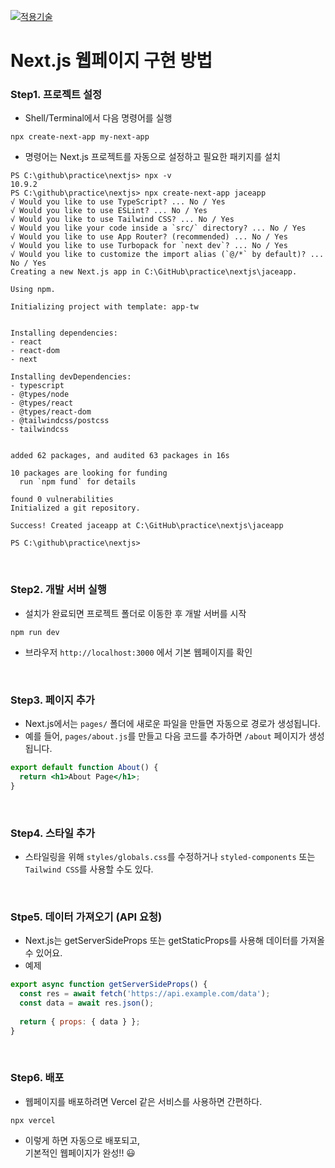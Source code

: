 [main]: https://github.com/JaceKim-TheAL/D2505_Nextjs
[![적용기술](https://skillicons.dev/icons?i=nextjs,ts,react,vercel)][main]

# Next.js 웹페이지 구현 방법

### Step1. 프로젝트 설정
- Shell/Terminal에서 다음 명령어를 실행

```shell
npx create-next-app my-next-app
```

- 명령어는 Next.js 프로젝트를 자동으로 설정하고 필요한 패키지를 설치

```shell
PS C:\github\practice\nextjs> npx -v
10.9.2
PS C:\github\practice\nextjs> npx create-next-app jaceapp
√ Would you like to use TypeScript? ... No / Yes
√ Would you like to use ESLint? ... No / Yes
√ Would you like to use Tailwind CSS? ... No / Yes
√ Would you like your code inside a `src/` directory? ... No / Yes
√ Would you like to use App Router? (recommended) ... No / Yes
√ Would you like to use Turbopack for `next dev`? ... No / Yes
√ Would you like to customize the import alias (`@/*` by default)? ... No / Yes
Creating a new Next.js app in C:\GitHub\practice\nextjs\jaceapp.

Using npm.

Initializing project with template: app-tw


Installing dependencies:
- react
- react-dom
- next

Installing devDependencies:
- typescript
- @types/node
- @types/react
- @types/react-dom
- @tailwindcss/postcss
- tailwindcss


added 62 packages, and audited 63 packages in 16s

10 packages are looking for funding
  run `npm fund` for details

found 0 vulnerabilities
Initialized a git repository.

Success! Created jaceapp at C:\GitHub\practice\nextjs\jaceapp

PS C:\github\practice\nextjs>
```
<br/>

### Step2. 개발 서버 실행
- 설치가 완료되면 프로젝트 폴더로 이동한 후 개발 서버를 시작

```shell
npm run dev
```

- 브라우저 `http://localhost:3000` 에서 기본 웹페이지를 확인
<br/>

### Step3. 페이지 추가
- Next.js에서는 `pages/` 폴더에 새로운 파일을 만들면 자동으로 경로가 생성됩니다. 
- 예를 들어, `pages/about.js`를 만들고 다음 코드를 추가하면 `/about` 페이지가 생성됩니다.

```jsx
export default function About() {
  return <h1>About Page</h1>;
}
```
<br/>

### Step4. 스타일 추가
- 스타일링을 위해 `styles/globals.css`를 수정하거나 `styled-components` 또는 `Tailwind CSS`를 사용할 수도 있다.
<br/>

### Stpe5. 데이터 가져오기 (API 요청)
- Next.js는 getServerSideProps 또는 getStaticProps를 사용해 데이터를 가져올 수 있어요.
- 예제

```jsx
export async function getServerSideProps() {
  const res = await fetch('https://api.example.com/data');
  const data = await res.json();
  
  return { props: { data } };
}
```
<br/>

### Step6. 배포
- 웹페이지를 배포하려면 Vercel 같은 서비스를 사용하면 간편하다.

```shell
npx vercel
```

- 이렇게 하면 자동으로 배포되고, <br/>
  기본적인 웹페이지가 완성!! 😃 

<br/>



